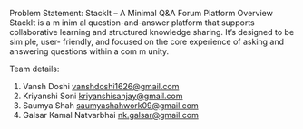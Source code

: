 Problem Statement:
StackIt – A Minimal Q&A Forum Platform
Overview
StackIt is a m inim al question-and-answer platform that supports collaborative
learning and structured knowledge sharing. It’s designed to be sim ple, user- friendly,
and focused on the core experience of asking and answering questions within a
com m unity.



Team details:
1. Vansh Doshi
   vanshdoshi1626@gmail.com
2. Kriyanshi Soni
   kriyanshisanjay@gmail.com
3. Saumya Shah
   saumyashahwork09@gmail.com
4. Galsar Kamal Natvarbhai
   nk.galsar@gmail.com

